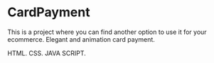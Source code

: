 # CardPayment


This is a project where you can find another option to use it for your ecommerce. Elegant and animation card payment.

HTML.
CSS.
JAVA SCRIPT.
